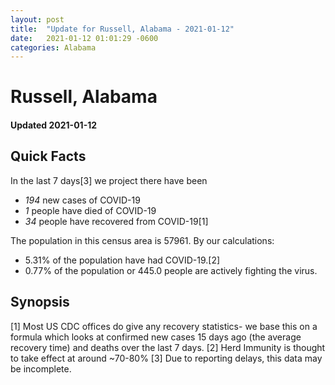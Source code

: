 ```yaml
---
layout: post
title:  "Update for Russell, Alabama - 2021-01-12"
date:   2021-01-12 01:01:29 -0600
categories: Alabama
---
```


# Russell, Alabama
#### Updated 2021-01-12

## Quick Facts

In the last 7 days[3] we project there have been
- *194* new cases of COVID-19
- *1* people have died of COVID-19
- *34* people have recovered from COVID-19[1]

The population in this census area is 57961. By our calculations:
- 5.31% of the population have had COVID-19.[2]
- 0.77% of the population or 445.0 people are actively fighting the virus.

## Synopsis




[1] Most US CDC offices do give any recovery statistics- we base this on a formula which looks at confirmed new cases
15 days ago (the average recovery time) and deaths over the last 7 days.
[2] Herd Immunity is thought to take effect at around ~70-80%
[3] Due to reporting delays, this data may be incomplete. 
    